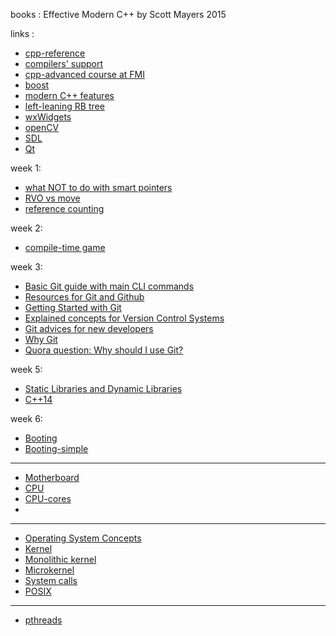 books : Effective Modern C++ by Scott Mayers 2015

links :  
* [cpp-reference](https://en.cppreference.com/w/)
* [compilers' support](https://en.cppreference.com/w/cpp/compiler_support)
* [cpp-advanced course at FMI](http://sofiacpp.github.io/advanced-cpp)
* [boost](https://www.boost.org/)
* [modern C++ features](https://github.com/AnthonyCalandra/modern-cpp-features)
* [left-leaning RB tree](http://www.cs.princeton.edu/~rs/talks/LLRB/RedBlack.pdf?fbclid=IwAR0i7KMRRVQJqXL8aRORCepeeCUbYht08rmPFXVQY7UmSFTGaE2qrTDbQT0)
* [wxWidgets](https://www.wxwidgets.org/)
* [openCV](https://opencv.org/)
* [SDL](https://www.libsdl.org/)
* [Qt](https://www.qt.io/developers/)

week 1:

* [what NOT to do with smart pointers](http://www.acodersjourney.com/2016/05/top-10-dumb-mistakes-avoid-c-11-smart-pointers/)
* [RVO vs move](https://www.ibm.com/developerworks/community/blogs/5894415f-be62-4bc0-81c5-3956e82276f3/entry/RVO_V_S_std_move?lang=en)
* [reference counting](https://mortoray.com/2012/01/08/what-is-reference-counting/)

week 2:

* [compile-time game](https://jguegant.github.io/blogs/tech/meta-crush-saga.html)

week 3:

* [Basic Git guide with main CLI commands](https://rogerdudler.github.io/git-guide/)
* [Resources for Git and Github](https://try.github.io/)
* [Getting Started with Git](https://git-scm.com/book/en/v2/Getting-Started-Git-Basics)
* [Explained concepts for Version Control Systems](https://betterexplained.com/articles/a-visual-guide-to-version-control/)
* [Git advices for new developers](https://codeburst.io/number-one-piece-of-advice-for-new-developers-ddd08abc8bfa)
* [Why Git](https://www.atlassian.com/git/tutorials/why-git)
* [Quora question: Why should I use Git?](https://www.quora.com/What-is-git-and-why-should-I-use-it)

week 5:
* [Static Libraries and Dynamic Libraries](https://xiaoyuliu.github.io/2018/03/19/compare-static-and-dynamic-library/)
* [C++14](https://isocpp.org/wiki/faq/cpp14-language)

week 6:
* [Booting](https://en.wikipedia.org/wiki/Booting)
* [Booting-simple](https://www.quora.com/What-are-the-steps-of-the-boot-process-of-a-computer-from-power-to-userland)
-------------------
* [Motherboard](https://en.wikipedia.org/wiki/Motherboard)
* [CPU](https://www.google.com/search?q=cpu+architecture&source=lnms&tbm=isch&sa=X&ved=0ahUKEwjtzoutuPXgAhUG0RoKHZBKBYkQ_AUIDigB&biw=1920&bih=969#imgrc=0uttZalM0-fEJM:)
* [CPU-cores](https://www.google.com/search?biw=1920&bih=969&tbm=isch&sa=1&ei=h-SDXIKiAYnjgwfNyqDwDw&q=cpu+cores+architecture&oq=cpu+cores+architecture&gs_l=img.3...54691.56440..56549...3.0..0.80.669.9......1....1..gws-wiz-img.......0i7i30j0i8i7i30.QlWqAQr7jkY#imgrc=bp8lTAfvg5DOrM:)
*  
-------------------
* [Operating System Concepts](https://www.cs.rutgers.edu/~pxk/416/notes/03-concepts.html)
* [Kernel](https://en.wikipedia.org/wiki/Kernel_(operating_system))
* [Monolithic kernel](https://en.wikipedia.org/wiki/Monolithic_kernel)
* [Microkernel](https://en.wikipedia.org/wiki/Microkernel)
* [System calls](https://en.wikipedia.org/wiki/System_call)
* [POSIX](https://en.wikipedia.org/wiki/POSIX)
--------------------
* [pthreads](https://computing.llnl.gov/tutorials/pthreads/)



